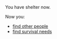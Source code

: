 You have shelter now.

Now you:
- [find other people](../situations/hostileperson.md)
- [find survival needs](../good-ending/findneedsandgetsaved.md)